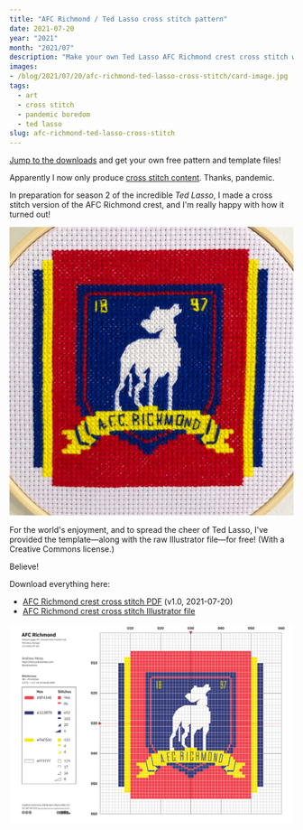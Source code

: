 ```yaml
---
title: "AFC Richmond / Ted Lasso cross stitch pattern"
date: 2021-07-20
year: "2021"
month: "2021/07"
description: "Make your own Ted Lasso AFC Richmond crest cross stitch with a free pattern and an Illustrator template"
images: 
- /blog/2021/07/20/afc-richmond-ted-lasso-cross-stitch/card-image.jpg
tags: 
  - art
  - cross stitch
  - pandemic boredom
  - ted lasso
slug: afc-richmond-ted-lasso-cross-stitch
---
```


<div class="alert alert-info"><a href="#downloads">Jump to the downloads</a> and get your own free pattern and template files!</div>

Apparently I now only produce [cross stitch content](/blog/tags/cross-stitch/). Thanks, pandemic.

In preparation for season 2 of the incredible *Ted Lasso*, I made a cross stitch version of the AFC Richmond crest, and I'm really happy with how it turned out!

![A cross stitched AFC Richmond crest](afc-richmond-cross-stitch.jpg "A cross stitched AFC Richmond crest")

For the world's enjoyment, and to spread the cheer of Ted Lasso, I've provided the template—along with the raw Illustrator file—for free! (With a Creative Commons license.)

Believe!

<span id="downloads">Download everything here:</span>

- [AFC Richmond crest cross stitch PDF](afc-richmond-cross-stitch.pdf) (v1.0, 2021-07-20)
- [AFC Richmond crest cross stitch Illustrator file](afc-richmond-cross-stitch.ai)

[![AFC Richmond crest, from Ted Lasso](afc-richmond-cross-stitch.png "AFC Richmond crest, from Ted Lasso")](afc-richmond-cross-stitch.pdf)
 